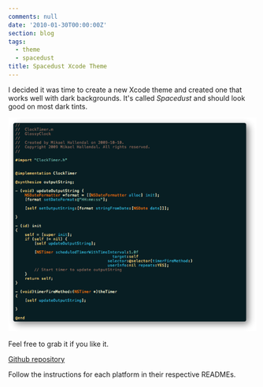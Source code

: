 ```yaml
---
comments: null
date: '2010-01-30T00:00:00Z'
section: blog
tags:
  - theme
  - spacedust
title: Spacedust Xcode Theme
---
```


I decided it was time to create a new Xcode theme and created one that works well with dark backgrounds. It's called _Spacedust_ and should look good on most dark tints.

<img src="/images/posts/spacedust-xcode-theme.png" alt="Screenshot showing the Spacedust theme in Xcode 3"/>

Feel free to grab it if you like it.

[Github repository](https://github.com/hallski/spacedust-theme)

Follow the instructions for each platform in their respective READMEs.
